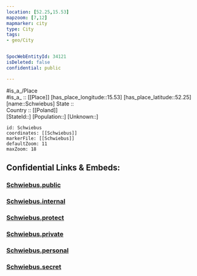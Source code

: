 ```yaml
---
location: [52.25,15.53] 
mapzoom: [7,12] 
mapmarker: city 
type: City
tags:
- geo/City


SpocWebEntityId: 34121
isDeleted: false
confidential: public

---
```

#is_a_/Place  
#is_a_ :: [[Place]] 
[has_place_longitude::15.53] 
[has_place_latitude::52.25] 
[name::Schwiebus] 
State ::  
Country :: [[Poland]]  
[StateId::] 
[Population::] 
[Unknown::] 


```leaflet
id: Schwiebus
coordinates: [[Schwiebus]] 
markerFile: [[Schwiebus]] 
defaultZoom: 11 
maxZoom: 18
```


## Confidential Links & Embeds: 

### [Schwiebus.public](/_public/\Earth\Continent\Europe\Europe~East\Poland\Provinces~Poland\Lubusz\CitySchwiebus.public.md) 

### [Schwiebus.internal](/_internal/\Earth\Continent\Europe\Europe~East\Poland\Provinces~Poland\Lubusz\CitySchwiebus.internal.md) 

### [Schwiebus.protect](/_protect/\Earth\Continent\Europe\Europe~East\Poland\Provinces~Poland\Lubusz\CitySchwiebus.protect.md) 

### [Schwiebus.private](/_private/\Earth\Continent\Europe\Europe~East\Poland\Provinces~Poland\Lubusz\CitySchwiebus.private.md) 

### [Schwiebus.personal](/_personal/\Earth\Continent\Europe\Europe~East\Poland\Provinces~Poland\Lubusz\CitySchwiebus.personal.md) 

### [Schwiebus.secret](/_secret/\Earth\Continent\Europe\Europe~East\Poland\Provinces~Poland\Lubusz\CitySchwiebus.secret.md)

